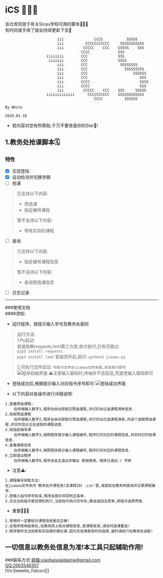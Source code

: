 # iCS 🎉🎉🎉
该仓库将放于有关Sicau学校可用的脚本🙋🏻‍♂️  
有时间或手痒了就会持续更新下去🥳
```
                        iii              CCCS           SSSSS                           
                        iii          CCCCCCCCCCC     SSSSSSSSSSS                        
                        iii         CCCCC    CCC    SSSSS    SSS                        
                                   CCCC             SSS                                 
                   iiiiiiii        CCC              SSS                                 
                    iiiiiii        CCC              SSSS                                
                        iii        CCC               SSSSSSSS                           
                        iii        CCC                 SSSSSSSSS                        
                        iii        CCC                     SSSSSS                       
                        iii        CCC                        SSS                       
                        iii        CCCC                       SSSS                      
                        iii        CCCC                       SSS                       
                        iii         CCCCC    CCC    SSS     SSSSS                       
                   iiiiiiiiiiiii      CCCCCCCCCC    SSSSSSSSSSSS                        
                                         CCCC          SSSSSS                           
                                                                               By White
                                                                              2020.01.10
```
- 若内容对您有所帮助,千万不要吝啬你的Star🌟!

## 1.教务处抢课脚本🗓
### 特性  
  
- [x] 实现登陆
- [x] 自动检测并切换学期  
- [ ] 抢课
> 已支持以下内容:
>+ 预选课 
>+ 指定编号课程
  
> 暂不支持以下内容:
>+ 带有实验的课程
- [ ] 查询
> 已支持以下内容:
>+ 指定编号课程信息  

> 暂不支持以下内容:
>- 查询预选课信息  

- [ ] 日志记录  
---
###使用文档  
####须知:  
* 运行程序，按提示输入学号及教务处密码
>运行方法:  
>1.Py启动:  
>安装依赖requests,lxml第三方库,依次执行,已有可跳过.  
>`pip3 install requests`  
>`pip3 install lxml`
>安装完毕后,执行:
>`python3 jiaowu.py`
>
>2.可执行文件启动:
>`可执行文件在jiaowu文件夹里,双击执行即可`  
![程序初始界面](https://i.loli.net/2021/01/10/jBZ4tFa57x6OPNh.png "程序初始界面")
> ⚠️注意输入密码时,终端并不会回显,凭直觉输入密码即可    
   
* 登陆成功后,根据提示输入对应指令序号即可 
![登陆成功界面](https://i.loli.net/2021/01/10/JRWnf1DGuwQ2iIH.png "登陆成功界面")  
  
* 以下内容对各操作进行详细说明:   
```
1.查看预选课程:  
    在终端输入数字1,程序会自动获取已预选课程,并打印出已选课程清单信息.    
2.抢取预选课程  
    在终端输入数字2,程序会自动获取已预选课程,并打印出已选课程清单,并逐个选取预选课程,并实时显示正在选取的课程进度. 
3.抢指定编号课  
    在终端输入数字3,按照程序提示输入课程编号,程序打印对应的课程信息,并实时打印抢课信息.
4.查看课程信息  
    在终端输入数字4,按照程序提示输入课程编号,程序打印对应的课程信息.  
0.立即退出程序  
    在终端输入数字0,程序会自主退出并输出 感谢使用，程序已退出:) 字样
```

- 注意⚠️:  
```
1.课程编号获取方法:
在jiaowu文件夹内'教务处开课信息(含课程ID）.csv'里,或提前在教务网查询并记录课程编号.  
2.若输入指令序号有误,程序会提示并回到主菜单.  
3.无论当前指令是否顺利执行,当前指令执行完毕后,都会返回主菜单,即指令选择界面.  
```
- 重要🙋🏻‍♂️  
```
1.使用时一定要核对课程信息是否正确!
2.在程序使用结束后,在教务网上核对课程信息,若课程有误,请及时退课重选!
3.程序暂时无法抢取有实验课的理论课,因为实验课是有时间选择,届时请自行在教务处选取!
```
一切信息以教务处信息为准!本工具只起辅助作用!  
---




###联系方式
[邮箱:xiaobaiyeaidaima@gmail.com](mailto:xiaobaiyeaidaima@gmail.com)  
[QQ:2063546307](http://wpa.qq.com/msgrd?v=3&uin=2063546307&site=qq&menu=yes)  
[Vx:Sweetie_Falcon][]